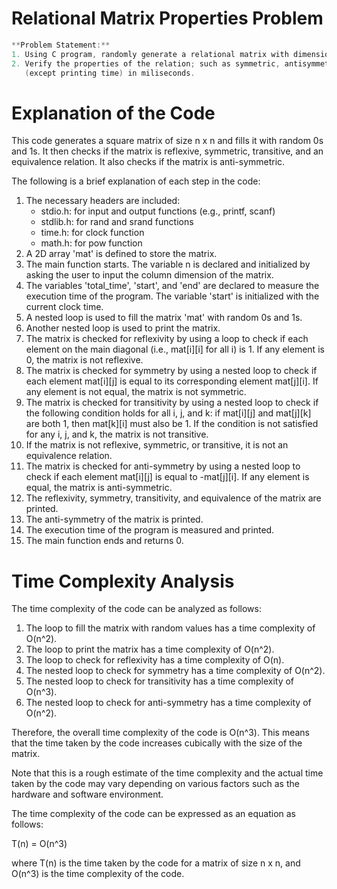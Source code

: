 # Relational Matrix Properties Problem

```c
**Problem Statement:**
1. Using C program, randomly generate a relational matrix with dimension n where n is the number of distinct element on a set
2. Verify the properties of the relation; such as symmetric, antisymmetric, transitive and equivalence etc. Determine computational time in this step
   (except printing time) in miliseconds.
```

# Explanation of the Code

 

This code generates a square matrix of size n x n and fills it with random 0s and 1s. It then checks if the matrix is reflexive, symmetric, transitive, and an equivalence relation. It also checks if the matrix is anti-symmetric.

The following is a brief explanation of each step in the code:

1. The necessary headers are included:
    - stdio.h: for input and output functions (e.g., printf, scanf)
    - stdlib.h: for rand and srand functions
    - time.h: for clock function
    - math.h: for pow function
2. A 2D array 'mat' is defined to store the matrix.
3. The main function starts. The variable n is declared and initialized by asking the user to input the column dimension of the matrix.
4. The variables 'total_time', 'start', and 'end' are declared to measure the execution time of the program. The variable 'start' is initialized with the current clock time.
5. A nested loop is used to fill the matrix 'mat' with random 0s and 1s.
6. Another nested loop is used to print the matrix.
7. The matrix is checked for reflexivity by using a loop to check if each element on the main diagonal (i.e., mat[i][i] for all i) is 1. If any element is 0, the matrix is not reflexive.
8. The matrix is checked for symmetry by using a nested loop to check if each element mat[i][j] is equal to its corresponding element mat[j][i]. If any element is not equal, the matrix is not symmetric.
9. The matrix is checked for transitivity by using a nested loop to check if the following condition holds for all i, j, and k: if mat[i][j] and mat[j][k] are both 1, then mat[k][i] must also be 1. If the condition is not satisfied for any i, j, and k, the matrix is not transitive.
10. If the matrix is not reflexive, symmetric, or transitive, it is not an equivalence relation.
11. The matrix is checked for anti-symmetry by using a nested loop to check if each element mat[i][j] is equal to -mat[j][i]. If any element is equal, the matrix is anti-symmetric.
12. The reflexivity, symmetry, transitivity, and equivalence of the matrix are printed.
13. The anti-symmetry of the matrix is printed.
14. The execution time of the program is measured and printed.
15. The main function ends and returns 0.

# Time Complexity Analysis

The time complexity of the code can be analyzed as follows:

1. The loop to fill the matrix with random values has a time complexity of O(n^2).
2. The loop to print the matrix has a time complexity of O(n^2).
3. The loop to check for reflexivity has a time complexity of O(n).
4. The nested loop to check for symmetry has a time complexity of O(n^2).
5. The nested loop to check for transitivity has a time complexity of O(n^3).
6. The nested loop to check for anti-symmetry has a time complexity of O(n^2).

Therefore, the overall time complexity of the code is O(n^3). This means that the time taken by the code increases cubically with the size of the matrix.

Note that this is a rough estimate of the time complexity and the actual time taken by the code may vary depending on various factors such as the hardware and software environment.

The time complexity of the code can be expressed as an equation as follows:

T(n) = O(n^3)

where T(n) is the time taken by the code for a matrix of size n x n, and O(n^3) is the time complexity of the code.